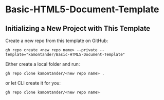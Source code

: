 # Basic-HTML5-Document-Template

## Initializing a New Project with This Template
Create a new repo from this template on GitHub:
```
gh repo create <new repo name> --private --template="kamontander/Basic-HTML5-Document-Template"
```
Either create a local folder and run:
```
gh repo clone kamontander/<new repo name> .
```
or let CLI create it for you:
```
gh repo clone kamontander/<new repo name>
```